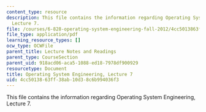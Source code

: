 ```yaml
---
content_type: resource
description: This file contains the information regarding Operating System Engineering,
  Lecture 7.
file: /courses/6-828-operating-system-engineering-fall-2012/4cc5013863ff38ab10d38c6b994036f3_MIT6_828F12_lec7_notes.pdf
file_type: application/pdf
learning_resource_types: []
ocw_type: OCWFile
parent_title: Lecture Notes and Readings
parent_type: CourseSection
parent_uid: 918acd06-aca5-1088-ed18-7978df900929
resourcetype: Document
title: Operating System Engineering, Lecture 7
uid: 4cc50138-63ff-38ab-10d3-8c6b994036f3
---
```

This file contains the information regarding Operating System Engineering, Lecture 7.

